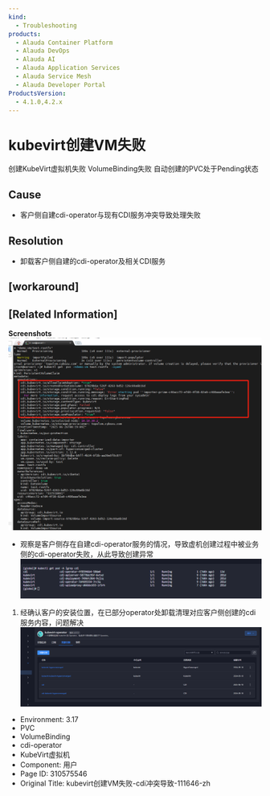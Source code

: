 ```yaml
---
kind:
  - Troubleshooting
products:
  - Alauda Container Platform
  - Alauda DevOps
  - Alauda AI
  - Alauda Application Services
  - Alauda Service Mesh
  - Alauda Developer Portal
ProductsVersion:
  - 4.1.0,4.2.x
---
```

<!-- A type of document that involves encountering a fault, diagnosing it, performing root cause analysis, and providing solutions. -->

# kubevirt创建VM失败

创建KubeVirt虚拟机失败 VolumeBinding失败 自动创建的PVC处于Pending状态

## Cause
- 客户侧自建cdi-operator与现有CDI服务冲突导致处理失败

## Resolution
- 卸载客户侧自建的cdi-operator及相关CDI服务

## [workaround]

## [Related Information]
**Screenshots**
![](assets/kubevirtchuang-jian-vmshi-bai-cdichong-tu-dao-zhi-111646-zh/mceclip1_1750927066787_ujfns.png)
* 观察是客户侧存在自建cdi-operator服务的情况，导致虚机创建过程中被业务侧的cdi-operator失败，从此导致创建异常![](assets/kubevirtchuang-jian-vmshi-bai-cdichong-tu-dao-zhi-111646-zh/mceclip0_1750927027444_gb5lk.png)
1. 经确认客户的安装位置，在已部分operator处卸载清理对应客户侧创建的cdi服务内容，问题解决![](assets/kubevirtchuang-jian-vmshi-bai-cdichong-tu-dao-zhi-111646-zh/mceclip0_1750930743194_tclus.png)
- Environment: 3.17
- PVC
- VolumeBinding
- cdi-operator
- KubeVirt虚拟机
- Component: 用户
- Page ID: 310575546
- Original Title: kubevirt创建VM失败-cdi冲突导致-111646-zh
